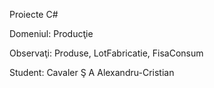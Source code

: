 Proiecte C#

Domeniul: Producţie 

Observaţi: Produse, LotFabricatie, FisaConsum

Student: Cavaler Ş A Alexandru-Cristian
